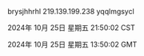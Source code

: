 brysjhhrhl 219.139.199.238 yqqlmgsycl

2024年 10月 25日 星期五 21:50:02 CST

2024年 10月 25日 星期五 13:50:02 GMT
